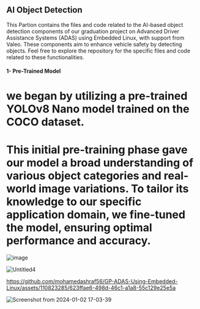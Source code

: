 ## AI Object Detection 

This Partion contains the files and code related to the AI-based object detection components of our graduation project on Advanced Driver Assistance Systems (ADAS) using Embedded Linux, with support from Valeo. These components aim to enhance vehicle safety by detecting objects. Feel free to explore the repository for the specific files and code related to these functionalities.

#### 1- Pre-Trained Model

# we began by utilizing a pre-trained YOLOv8 Nano model trained on the COCO dataset. 

# This initial pre-training phase gave our model a broad understanding of various object categories and real-world image variations. To tailor its knowledge to our specific application domain, we fine-tuned the model, ensuring optimal performance and accuracy.


![image](https://github.com/mohamedashraf56/GP-ADAS-Using-Embedded-Linux/assets/110823285/9c3fcb11-d0f1-43e8-b215-221daf5d5919)


![Untitled4](https://github.com/mohamedashraf56/GP-ADAS-Using-Embedded-Linux/assets/110823285/6182c155-3e91-420f-b404-134e1f216ca4)



https://github.com/mohamedashraf56/GP-ADAS-Using-Embedded-Linux/assets/110823285/623ffae6-498d-46c1-a1a8-55c129e25e5a

![Screenshot from 2024-01-02 17-03-39](https://github.com/mohamedashraf56/GP-ADAS-Using-Embedded-Linux/assets/110823285/9e6a9e74-bfde-4fb3-84bf-7b14139418e5)

